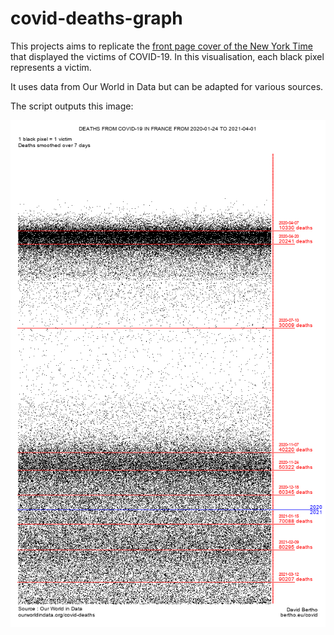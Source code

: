 # covid-deaths-graph

This projects aims to replicate the [front page cover of the New York Time](https://www.nytimes.com/2021/02/21/insider/covid-500k-front-page.html) that displayed the victims of COVID-19. In this visualisation, each black pixel represents a victim.

It uses data from Our World in Data but can be adapted for various sources.

The script outputs this image:

![alt text](https://github.com/dbertho/covid-deaths-graph/blob/main/covid_fra.png "COVID Deaths Graph output for France")
